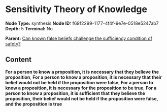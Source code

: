 # Sensitivity Theory of Knowledge

**Node Type:** synthesis
**Node ID:** f69f2299-1177-4f4f-9e7e-0518e5247ab7
**Depth:** 5
**Terminal:** No

**Parent:** [Can known false beliefs challenge the sufficiency condition of safety?](can-known-false-beliefs-challenge-the-sufficiency-condition-of-safety-antithesis-610cff43-fa18-4171-a912-1c36209183cc.md)

## Content

**For a person to know a proposition, it is necessary that they believe the proposition**, **For a person to know a proposition, it is necessary that their belief would not be held if the proposition were false**, **For a person to know a proposition, it is necessary for the proposition to be true**, **For a person to know a proposition, it is sufficient that they believe the proposition, their belief would not be held if the proposition were false, and the proposition is true**
